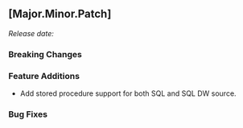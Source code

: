 ## \[Major.Minor.Patch\]
_Release date:_

### Breaking Changes


### Feature Additions

* Add stored procedure support for both SQL and SQL DW source.

### Bug Fixes
